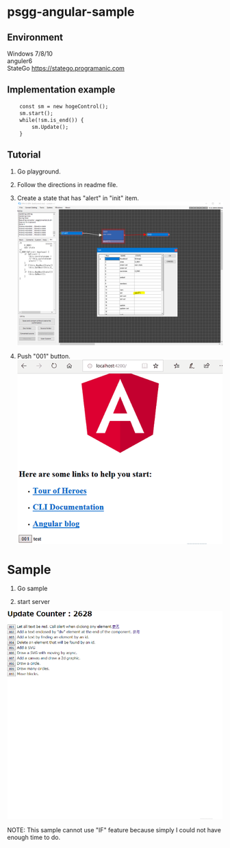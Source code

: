 # psgg-angular-sample

## Environment

Windows 7/8/10  
anguler6  
StateGo https://statego.programanic.com  

## Implementation example

```
    const sm = new hogeControl();
    sm.start();
    while(!sm.is_end()) {
        sm.Update();
    }
```

## Tutorial 

1. Go playground.  
  
2. Follow the directions in readme file.  
  
3. Create a state that has "alert" in "init" item. 
![](https://raw.githubusercontent.com/NNNIC/psgg-angular-sample/master/wiki/alert.PNG)  
  
4. Push "001" button.  
![](https://raw.githubusercontent.com/NNNIC/psgg-angular-sample/master/wiki/test01.gif)  


# Sample

1. Go sample  
  
2. start server  
  
![](https://raw.githubusercontent.com/NNNIC/psgg-angular-sample/master/wiki/sample.gif)
  
  

NOTE: This sample cannot use "IF" feature because simply I could not have enough time to do.
